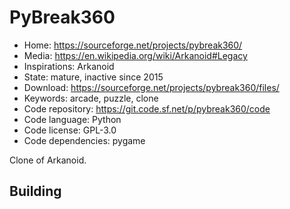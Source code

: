 # PyBreak360

- Home: https://sourceforge.net/projects/pybreak360/
- Media: https://en.wikipedia.org/wiki/Arkanoid#Legacy
- Inspirations: Arkanoid
- State: mature, inactive since 2015
- Download: https://sourceforge.net/projects/pybreak360/files/
- Keywords: arcade, puzzle, clone
- Code repository: https://git.code.sf.net/p/pybreak360/code
- Code language: Python
- Code license: GPL-3.0
- Code dependencies: pygame

Clone of Arkanoid.

## Building
